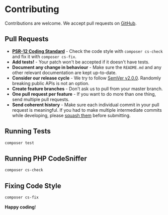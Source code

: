 # Contributing

Contributions are welcome. We accept pull requests on [GitHub](https://github.com/slim4/themes).

## Pull Requests

- **[PSR-12 Coding Standard](https://www.php-fig.org/psr/psr-12/)** - Check the code style with `composer cs-check` and fix it with `composer cs-fix`.
- **Add tests!** - Your patch won't be accepted if it doesn't have tests.
- **Document any change in behaviour** - Make sure the `README.md` and any other relevant documentation are kept up-to-date.
- **Consider our release cycle** - We try to follow [SemVer v2.0.0](https://semver.org/). Randomly breaking public APIs is not an option.
- **Create feature branches** - Don't ask us to pull from your master branch.
- **One pull request per feature** - If you want to do more than one thing, send multiple pull requests.
- **Send coherent history** - Make sure each individual commit in your pull request is meaningful. If you had to make multiple intermediate commits while developing, please [squash them](https://www.git-scm.com/book/en/v2/Git-Tools-Rewriting-History#Changing-Multiple-Commit-Messages) before submitting.

## Running Tests

```bash
composer test
```

## Running PHP CodeSniffer

```bash
composer cs-check
```

## Fixing Code Style

```bash
composer cs-fix
```

**Happy coding**!
